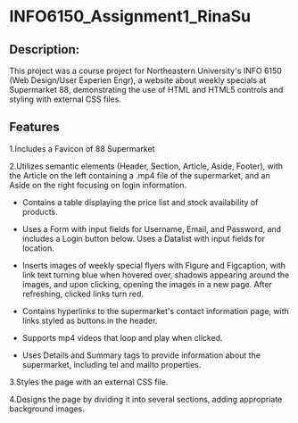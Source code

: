 # INFO6150_Assignment1_RinaSu

## Description:
This project was a course project for Northeastern University's INFO 6150 (Web Design/User Experien Engr), a website about weekly specials at Supermarket 88, demonstrating the use of HTML and HTML5 controls and styling with external CSS files.

## Features
1.Includes a Favicon of 88 Supermarket

2.Utilizes semantic elements (Header, Section, Article, Aside, Footer), with the Article on the left containing a .mp4 file of the supermarket, and an Aside on the right focusing on login information.
  - Contains a table displaying the price list and stock availability of products.

  - Uses a Form with input fields for Username, Email, and Password, and includes a Login button below. Uses a Datalist with input fields for location.

  - Inserts images of weekly special flyers with Figure and Figcaption, with link text turning blue when hovered over, shadows appearing around the images, and upon clicking, opening the images in a new page. After refreshing, clicked links turn red.

  - Contains hyperlinks to the supermarket's contact information page, with links styled as buttons in the header.

  - Supports mp4 videos that loop and play when clicked.

  - Uses Details and Summary tags to provide information about the supermarket, including tel and mailto properties.

3.Styles the page with an external CSS file.

4.Designs the page by dividing it into several sections, adding appropriate background images.